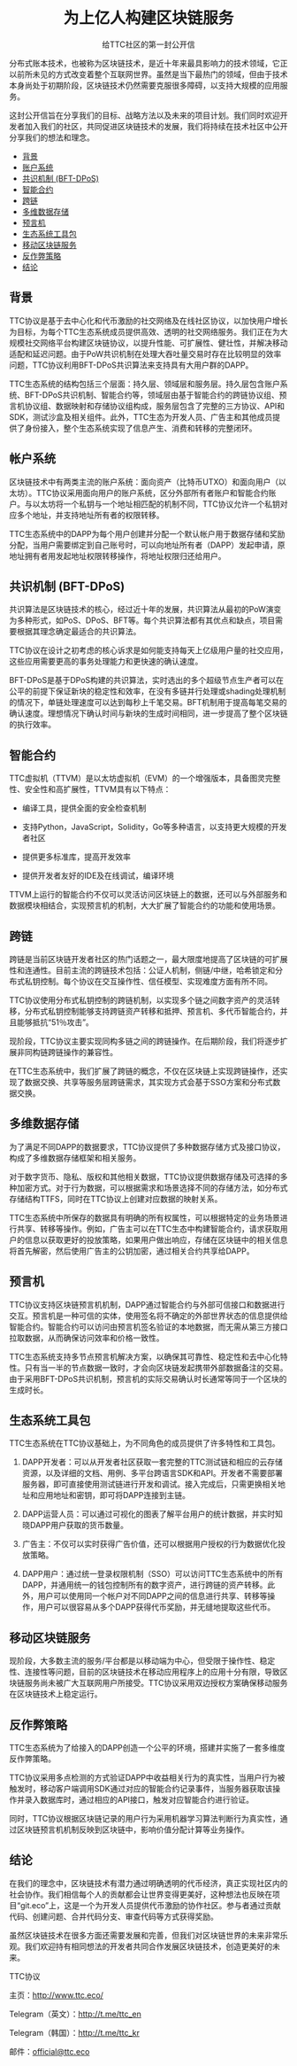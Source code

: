 
<h1 align="center">为上亿人构建区块链服务</h1>
<p align="center" class="version">给TTC社区的第一封公开信</p>

分布式账本技术，也被称为区块链技术，是近十年来最具影响力的技术领域，它正以前所未见的方式改变着整个互联网世界。虽然是当下最热门的领域，但由于技术本身尚处于初期阶段，区块链技术仍然需要克服很多障碍，以支持大规模的应用服务。

这封公开信旨在分享我们的目标、战略方法以及未来的项目计划。我们同时欢迎开发者加入我们的社区，共同促进区块链技术的发展，我们将持续在技术社区中公开分享我们的想法和理念。

- [背景](#背景)
- [账户系统](#帐户系统)
- [共识机制 (BFT-DPoS)](#共识机制-bft-dpos)
- [智能合约](#智能合约)
- [跨链](#跨链)
- [多维数据存储](#多维数据存储)
- [预言机](#预言机)
- [生态系统工具包](#生态系统工具包)
- [移动区块链服务](#移动区块链服务)
- [反作弊策略](#反作弊策略)
- [结论](#结论)

## 背景

TTC协议是基于去中心化和代币激励的社交网络及在线社区协议，以加快用户增长为目标，为每个TTC生态系统成员提供高效、透明的社交网络服务。我们正在为大规模社交网络平台构建区块链协议，以提升性能、可扩展性、健壮性，并解决移动适配和延迟问题。由于PoW共识机制在处理大吞吐量交易时存在比较明显的效率问题，TTC协议利用BFT-DPoS共识算法来支持具有大用户群的DAPP。

TTC生态系统的结构包括三个层面：持久层、领域层和服务层。持久层包含账户系统、BFT-DPoS共识机制、智能合约等，领域层由基于智能合约的跨链协议组、预言机协议组、数据映射和存储协议组构成，服务层包含了完整的三方协议、API和SDK，测试沙盒及相关组件。此外，TTC生态为开发人员、广告主和其他成员提供了身份接入，整个生态系统实现了信息产生、消费和转移的完整闭环。

## 帐户系统

区块链技术中有两类主流的账户系统：面向资产（比特币UTXO）和面向用户（以太坊）。TTC协议采用面向用户的账户系统，区分外部所有者账户和智能合约账户。与以太坊将一个私钥与一个地址相匹配的机制不同，TTC协议允许一个私钥对应多个地址，并支持地址所有者的权限转移。

TTC生态系统中的DAPP为每个用户创建并分配一个默认帐户用于数据存储和奖励分配，当用户需要绑定到自己账号时，可以向地址所有者（DAPP）发起申请，原地址拥有者用发起地址权限转移操作，将地址权限归还给用户。

## 共识机制 (BFT-DPoS)

共识算法是区块链技术的核心，经过近十年的发展，共识算法从最初的PoW演变为多种形式，如PoS、DPoS、BFT等。每个共识算法都有其优点和缺点，项目需要根据其理念确定最适合的共识算法。

TTC协议在设计之初考虑的核心诉求是如何能支持每天上亿级用户量的社交应用，这些应用需要更高的事务处理能力和更快速的确认速度。

BFT-DPoS是基于DPoS构建的共识算法，实时选出的多个超级节点生产者可以在公平的前提下保证新块的稳定性和效率，在没有多链并行处理或shading处理机制的情况下，单链处理速度可以达到每秒上千笔交易。BFT机制用于提高每笔交易的确认速度。理想情况下确认时间与新块的生成时间相同，进一步提高了整个区块链的执行效率。

## 智能合约

TTC虚拟机（TTVM）是以太坊虚拟机（EVM）的一个增强版本，具备图灵完整性、安全性和高扩展性，TTVM具有以下特点：

- 编译工具，提供全面的安全检查机制

- 支持Python，JavaScript，Solidity，Go等多种语言，以支持更大规模的开发者社区

- 提供更多标准库，提高开发效率

- 提供开发者友好的IDE及在线调试，编译环境

TTVM上运行的智能合约不仅可以灵活访问区块链上的数据，还可以与外部服务和数据模块相结合，实现预言机的机制，大大扩展了智能合约的功能和使用场景。

## 跨链

跨链是当前区块链开发者社区的热门话题之一，最大限度地提高了区块链的可扩展性和连通性。目前主流的跨链技术包括：公证人机制，侧链/中继，哈希锁定和分布式私钥控制。每个协议在交互操作性、信任模型、实现难度方面有所不同。

TTC协议使用分布式私钥控制的跨链机制，以实现多个链之间数字资产的灵活转移，分布式私钥控制能够支持跨链资产转移和抵押、预言机、多代币智能合约，并且能够抵抗“51％攻击”。

现阶段，TTC协议主要实现同构多链之间的跨链操作。在后期阶段，我们将逐步扩展非同构链跨链操作的兼容性。

在TTC生态系统中，我们扩展了跨链的概念，不仅在区块链上实现跨链操作，还实现了数据交换、共享等服务层跨链需求，其实现方式会基于SSO方案和分布式数据交换。

## 多维数据存储

为了满足不同DAPP的数据要求，TTC协议提供了多种数据存储方式及接口协议，构成了多维数据存储框架和相关服务。

对于数字货币、隐私、版权和其他相关数据，TTC协议提供数据存储及可选择的多种加密方式。对于行为数据，可以根据需求和场景选择不同的存储方法，如分布式存储结构TTFS，同时在TTC协议上创建对应数据的映射关系。

TTC生态系统中所保存的数据具有明确的所有权属性，可以根据特定的业务场景进行共享、转移等操作。例如，广告主可以在TTC生态中构建智能合约，请求获取用户的信息以获取更好的投放策略，如果用户做出响应，存储在区块链中的相关信息将首先解密，然后使用广告主的公钥加密，通过相关合约共享给DAPP。

## 预言机

TTC协议支持区块链预言机机制，DAPP通过智能合约与外部可信接口和数据进行交互。预言机是一种可信的实体，使用签名将不确定的外部世界状态的信息提供给智能合约。智能合约可以访问由预言机签名验证的本地数据，而无需从第三方接口拉取数据，从而确保访问效率和价格一致性。

TTC生态系统支持多节点预言机解决方案，以确保其可靠性、稳定性和去中心化特性。只有当一半的节点数据一致时，才会向区块链发起携带外部数据备注的交易。由于采用BFT-DPoS共识机制，预言机的实际交易确认时长通常等同于一个区块的生成时长。

## 生态系统工具包

TTC生态系统在TTC协议基础上，为不同角色的成员提供了许多特性和工具包。

1) DAPP开发者：可以从开发者社区获取一套完整的TTC测试链和相应的云存储资源，以及详细的文档、用例、多平台跨语言SDK和API。开发者不需要部署服务器，即可直接使用测试链进行开发和调试。接入完成后，只需更换相关地址和应用地址和密钥，即可将DAPP连接到主链。

2) DAPP运营人员：可以通过可视化的图表了解平台用户的统计数据，并实时知晓DAPP用户获取的货币数量。

3) 广告主：不仅可以实时获得广告价值，还可以根据用户授权的行为数据优化投放策略。

4) DAPP用户：通过统一登录权限机制（SSO）可以访问TTC生态系统中的所有DAPP，并通用统一的钱包控制所有的数字资产，进行跨链的资产转移。此外，用户可以使用同一个帐户对不同DAPP之间的信息进行共享、转移等操作，用户可以很容易从多个DAPP获得代币奖励，并无缝地提取这些代币。

## 移动区块链服务

现阶段，大多数主流的服务/平台都是以移动端为中心，但受限于操作性、稳定性、连接性等问题，目前的区块链技术在移动应用程序上的应用十分有限，导致区块链服务尚未被广大互联网用户所接受。TTC协议采用双边授权方案确保移动服务在区块链技术上稳定运行。

## 反作弊策略

TTC生态系统为了给接入的DAPP创造一个公平的环境，搭建并实施了一套多维度反作弊策略。

TTC协议采用多点检测的方式验证DAPP中收益相关行为的真实性，当用户行为被触发时，移动客户端调用SDK通过对应的智能合约记录事件，当服务器获取该操作并录入数据库时，通过相应的API接口，触发对应智能合约进行验证。

同时，TTC协议根据区块链记录的用户行为采用机器学习算法判断行为真实性，通过区块链预言机机制反映到区块链中，影响价值分配计算等业务操作。

## 结论

在我们的理念中，区块链技术有潜力通过明确透明的代币经济，真正实现社区内的社会协作。我们相信每个人的贡献都会让世界变得更美好，这种想法也反映在项目“git.eco”上，这是一个为开发人员提供代币激励的协作社区。参与者通过贡献代码、创建问题、合并代码分支、审查代码等方式获得奖励。

虽然区块链技术在很多方面还需要发展和完善，但我们对区块链世界的未来非常乐观。我们欢迎持有相同想法的开发者共同合作发展区块链技术，创造更美好的未来。

TTC协议

主页：http://www.ttc.eco/

Telegram（英文）：http://t.me/ttc_en

Telegram（韩国）：http://t.me/ttc_kr

邮件：official@ttc.eco
